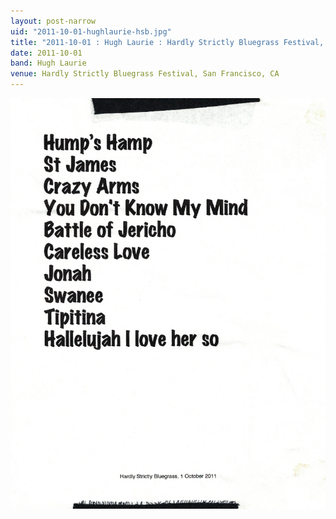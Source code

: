 ```yaml
---
layout: post-narrow
uid: "2011-10-01-hughlaurie-hsb.jpg"
title: "2011-10-01 : Hugh Laurie : Hardly Strictly Bluegrass Festival, San Francisco, CA"
date: 2011-10-01
band: Hugh Laurie
venue: Hardly Strictly Bluegrass Festival, San Francisco, CA
---
```


<div class="showcase">
  <img src="/img/2011/10/20111001-HughLaurie-HSB.jpg" alt="2011-10-01-hughlaurie-hsb.jpg">
</div>
